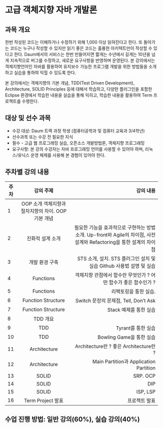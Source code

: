 고급 객체지향 자바 개발론
=========================

## 과목 개요
한번 작성된 코드는 이해하거나 수정하기 위해 1,000 이상 읽혀진다고 한다. 또 돌아가는 코드는 누구나 작성할 수 있지만 읽기 좋은 코드는 훌륭한 아키텍트만이 작성할 수 있다고 한다. Daum에서의 서비스는 한번 만들어지면 짧게는 수년에서 길게는 10년을 넘게 지속적으로 버그를 수정하고, 새로운 요구사항을 반영하며 운영된다. 본 강의에서는 객체지향언어인 자바를 활용하여 유지보수 가능한 프로그램 개발을 위한 방법들을 소개하고 실습을 통하여 익힐 수 있도록 한다.

본 강의에서는 객체지향의 기본 개념, TDD(Test Driven Development), Architecture, SOLID Principles 등에 대해서 학습하고, 다양한 플러그인을 포함한 Eclipse 환경에서 학습한 내용을 실습을 통해 익히고, 학습한 내용을 활용하여 Term 프로젝트를 수행한다.

##  대상 및 선수 과목
* 수강 대상: Daum 트랙 과정 학생 (컴퓨터공학과 및 컴퓨터 교육과 3/4학년)
* 선수과목 또는 수강 전 필요한 지식
 * 필수 - 고급 웹 프로그래밍 실습, 오픈소스 개발방법론, 객체지향 프로그래밍
 * 요구사항: 본 강의 수강자는 자바 프로그래밍 언어를 사용할 수 있어야 하며, 리눅스/유닉스 운영 체제를 사용해 본 경험이 있어야 한다. 

## 주차별 강의 내용
| 주차          |강의 주제	    | 강의 내용 |
| ------------- |:-------------:| ---------:|
| 1	| OOP 소개	 객체지향과 절차지향의 차이. OOP 기본 개념 |
| 2	| 진화적 설계 소개|	필요한 기능을 효과적으로 구현하는 방법 소개. Up-front와 Agile의 차이점, 사전 설계와 Refactoring을 통한 설계의 차이점 |
| 3	| 개발 환경 구축|	STS 소개, 설치.  STS 플러그인 설치 및 실습 Github 사용법 설명 및 실습 |
| 4	| Functions	|객체지향 관점에서 함수란 무엇인가 ? 어떤 함수가 좋은 함수인가 ? |
| 5	| Functions|	리팩토링을 통한 실습.
| 6	| Function Structure |	Switch 문장의 문제점, Tell, Don’t Ask |
| 7	| Function Structure |	Stack 예제를 통한 실습 |
| 8	| TDD	개요| |
| 9	| TDD	|Tyrant를 통한 실습|
| 10 | TDD	|Bowling Game을 통한 실습|
| 11 | Architecture	|Architecture란 ? 좋은 Architecture란 ?|
| 12 | Architecture	|Main Partition과 Application Partition|
| 13 | SOLID	 |SRP. OCP||
| 14 | SOLID	| DIP|
| 15 | SOLID	 |ISP, LSP|
| 16 | Term Project 발표|	프로젝트 발표|

## 수업 진행 방법: 일반 강의(60%), 실습 강의(40%)
